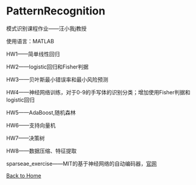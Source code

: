 # PatternRecognition
模式识别课程作业——汪小我j教授

使用语言：MATLAB

HW1——简单线性回归  

HW2——logistic回归和Fisher判据   

HW3——贝叶斯最小错误率和最小风险预测

HW4——神经网络训练，对于0-9的手写体的识别分类；增加使用Fisher判据和logistic回归

HW5——AdaBoost,随机森林

HW6——支持向量机

HW7——决策树

HW8——数据压缩、特征提取

sparseae_exercise——MIT的基于神经网络的自动编码器，[官网](http://ufldl.stanford.edu/wiki/index.php/UFLDL_Tutorial)

[Back to Home](../README.md)

